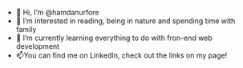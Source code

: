 - 👋 Hi, I’m @hamdanurfore
- 👀 I’m interested in reading, being in nature and spending time with family
- 🌱 I’m currently learning everything to do with fron-end web development
- 📫You can find me on LinkedIn, check out the links on my page!

<!---
hamdanurfore/hamdanurfore is a ✨ special ✨ repository because its `README.md` (this file) appears on your GitHub profile.
You can click the Preview link to take a look at your changes.
--->
